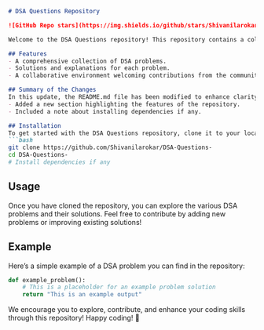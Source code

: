 ```markdown
# DSA Questions Repository

![GitHub Repo stars](https://img.shields.io/github/stars/Shivanilarokar/DSA-Questions-) ![GitHub forks](https://img.shields.io/github/forks/Shivanilarokar/DSA-Questions-) ![GitHub issues](https://img.shields.io/github/issues/Shivanilarokar/DSA-Questions-)

Welcome to the DSA Questions repository! This repository contains a collection of Data Structures and Algorithms (DSA) problems designed to help you enhance your coding skills.

## Features
- A comprehensive collection of DSA problems.
- Solutions and explanations for each problem.
- A collaborative environment welcoming contributions from the community. 🎉

## Summary of the Changes
In this update, the README.md file has been modified to enhance clarity and usability:
- Added a new section highlighting the features of the repository.
- Included a note about installing dependencies if any.

## Installation
To get started with the DSA Questions repository, clone it to your local machine:
```bash
git clone https://github.com/Shivanilarokar/DSA-Questions-
cd DSA-Questions-
# Install dependencies if any
```

## Usage
Once you have cloned the repository, you can explore the various DSA problems and their solutions. Feel free to contribute by adding new problems or improving existing solutions!

## Example
Here’s a simple example of a DSA problem you can find in the repository:
```python
def example_problem():
    # This is a placeholder for an example problem solution
    return "This is an example output"
```

We encourage you to explore, contribute, and enhance your coding skills through this repository! Happy coding! 🚀
```